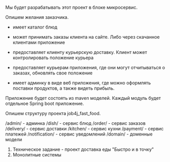 Мы будет разрабатывать этот проект в блоке микросервис.

Опишем желания заказчика.

- имеет каталог блюд

- может принимать заказы клиента на сайте. Либо через скачанное клиентами приложение

- предоставляет клиенту курьерскую доставку. Клиент может контролировать положение курьера

- предоставляет курьерам приложения, где они могут отчитываться о заказах, обновлять свое положение

- имеет админку в виде веб приложения, где можно оформлять поставки продуктов, а также видеть прибыль.

Приложение будет состоять из maven моделей. Каждый модуль будет отдельное Spring boot приложение.

Опишем структуру проекта job4j_fast_food.

/admin/ - админка
/dish/ - сервис блюд
/order/ - сервис заказов
/delivery/ - сервис доставки
/kitchen/ - сервис кухни
/payment/ - сервис платежей
/notification/ - сервис уведомлений
/domain/ - доменные модели

1. Техническое задание - проект доставка еды "Быстро и в точку" 
2. Монолитные системы